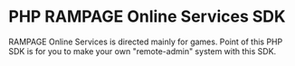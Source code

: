 # PHP RAMPAGE Online Services SDK
RAMPAGE Online Services is directed mainly for games. Point of this PHP SDK is for you to make your own "remote-admin" system with this SDK.